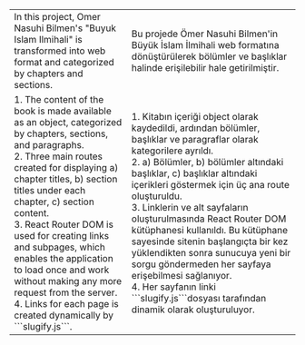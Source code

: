 <table>
  <tr>
    <td>In this project, Omer Nasuhi Bilmen's "Buyuk Islam Ilmihali" is transformed into web format and categorized by chapters and sections.</td>
    <td>Bu projede Ömer Nasuhi Bilmen'in Büyük İslam İlmihali web formatına dönüştürülerek bölümler ve başlıklar halinde erişilebilir hale getirilmiştir.</td>
  </tr>
  <tr>
    <td>
      1. The content of the book is made available as an object, categorized by chapters, sections, and paragraphs.<br />
      2. Three main routes created for displaying a) chapter titles, b) section titles under each chapter, c) section content.<br />
      3. React Router DOM is used for creating links and subpages, which enables the application to load once and work without making any more request from the server.<br />
      4. Links for each page is created dynamically by ```slugify.js```.
    </td>
    <td>
      1. Kitabın içeriği object olarak kaydedildi, ardından bölümler, başlıklar ve paragraflar olarak kategorilere ayrıldı.<br />
      2. a) Bölümler, b) bölümler altındaki başlıklar, c) başlıklar altındaki içerikleri göstermek için üç ana route oluşturuldu.<br />
      3. Linklerin ve alt sayfaların oluşturulmasında React Router DOM kütüphanesi kullanıldı. Bu kütüphane sayesinde sitenin başlangıçta bir kez yüklendikten sonra sunucuya yeni bir sorgu göndermeden her sayfaya erişebilmesi sağlanıyor.<br />
      4. Her sayfanın linki ```slugify.js```dosyası tarafından dinamik olarak oluşturuluyor.
    </td>
</table>



